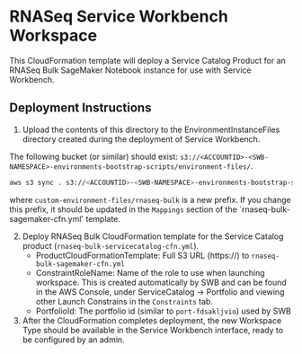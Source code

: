 # RNASeq Service Workbench Workspace
This CloudFormation template will deploy a Service Catalog Product for an RNASeq Bulk SageMaker Notebook instance for use with Service Workbench.

## Deployment Instructions
1. Upload the contents of this directory to the EnvironmentInstanceFiles directory created during the deployment of Service Workbench. 

The following bucket (or similar) should exist: `s3://<ACCOUNTID>-<SWB-NAMESPACE>-environments-bootstrap-scripts/environment-files/`.  
```bash
aws s3 sync . s3://<ACCOUNTID>-<SWB-NAMESPACE>-environments-bootstrap-scripts/environment-files/custom-environment-files/rnaseq-bulk/
```  
where `custom-environment-files/rnaseq-bulk` is a new prefix. If you change this prefix, it should be updated in the `Mappings` section of the `rnaseq-bulk-sagemaker-cfn.yml' template.

2. Deploy RNASeq Bulk CloudFormation template for the Service Catalog product (`rnaseq-bulk-servicecatalog-cfn.yml`).
   - ProductCloudFormationTemplate: Full S3 URL (https://) to `rnaseq-bulk-sagemaker-cfn.yml`
   - ConstraintRoleName: Name of the role to use when launching workspace. This is created automatically by SWB and can be found in the AWS Console, under ServiceCatalog -> Portfolio and viewing other Launch Constrains in the `Constraints` tab.
   - PortfolioId: The portfolio id (similar to `port-fdsakljvio`) used by SWB
3. After the CloudFormation completes deployment, the new Workspace Type should be available in the Service Workbench interface, ready to be configured by an admin.
